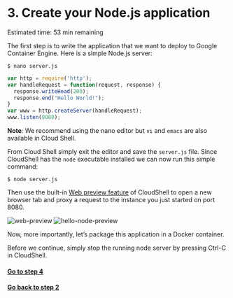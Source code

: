 # 3. Create your Node.js application

Estimated time: 53 min remaining

The first step is to write the application that we want to deploy to Google Container Engine. 
Here is a simple Node.js server:
```
$ nano server.js
```
```javascript
var http = require('http');
var handleRequest = function(request, response) {
  response.writeHead(200);
  response.end("Hello World!");
}
var www = http.createServer(handleRequest);
www.listen(8080);
```
**Note**: We recommend using the nano editor but `vi` and `emacs` are also available in Cloud Shell.

From Cloud Shell simply exit the editor and save the `server.js` file. Since CloudShell has the `node` executable 
installed we can now run this simple command:
```
$ node server.js
```
Then use the built-in [Web preview feature](https://cloud.google.com/cloud-shell/docs/features#web_preview) of CloudShell to open a new browser tab and proxy a request to the 
instance you just started on port 8080.

![web-preview](https://codelabs.developers.google.com/codelabs/hello-kubernetes/img/img-8.png)
![hello-node-preview](https://codelabs.developers.google.com/codelabs/hello-kubernetes/img/img-9.png)

Now, more importantly, let’s package this application in a Docker container.

Before we continue, simply stop the running node server by pressing Ctrl-C in CloudShell.

#### [Go to step 4](step4.md)
#### [Go back to step 2](step2.md)
